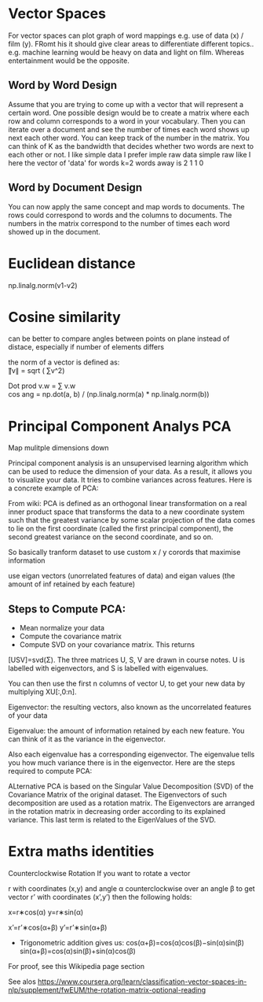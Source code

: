 # Vector Spaces
For vector spaces can plot graph of word mappings e.g. use of data (x) / film (y). FRomt his it should give clear areas to differentiate different topics.. e.g. machine learning would be heavy on data and light on film. Whereas entertainment would be the opposite.

## Word by Word Design
Assume that you are trying to come up with a vector that will represent a certain word.  One possible design would be to create a matrix where each row and column corresponds to a word in your vocabulary. Then you can iterate over a document and see the number of times each word shows up next each other word. You can keep track of the number in the matrix. 
You can think of K as the bandwidth that decides whether two words are next to each other or not. 
I like simple data
I prefer imple raw data
                                                        simple raw like I
here the vector of 'data' for words k=2 words away is      2    1   1   0

## Word by Document Design
You can now apply the same concept and map words to documents. The rows could correspond to words and the columns to documents. The numbers in the matrix correspond to the number of times each word showed up in the document. 

# Euclidean distance

np.linalg.norm(v1-v2)

# Cosine similarity
can be better to compare angles between points on plane instead of distace, especially if number of elements differs

the norm of a vector is defined as:                                                                            
∥⃗v∥ = sqrt (  ∑v^2)

Dot prod
v.w =  ∑ v.w
​   
cos ang = np.dot(a, b) / (np.linalg.norm(a) * np.linalg.norm(b))


# Principal Component Analys PCA
Map mulitple dimensions down

Principal component analysis is an unsupervised learning algorithm which can be used to reduce the dimension of your data. As a result, it allows you to visualize your data. It tries to combine variances across features. Here is a concrete example of PCA: 

From wiki:
PCA is defined as an orthogonal linear transformation on a real inner product space that transforms the data to a new coordinate system such that the greatest variance by some scalar projection of the data comes to lie on the first coordinate (called the first principal component), the second greatest variance on the second coordinate, and so on.

So basically tranform dataset to use custom x / y corords that maximise information

use eigan vectors (unorrelated features of data) and eigan values (the amount of inf retained by each feature)

## Steps to Compute PCA: 

* Mean normalize your data
* Compute the covariance matrix
* Compute SVD on your covariance matrix. This returns 

[USV]=svd(Σ). The three matrices U, S, V are drawn in course notes. U is labelled with eigenvectors, and S is labelled with eigenvalues. 

You can then use the first n columns of vector 
U, to get your new data by multiplying 
XU[:,0:n].

Eigenvector: the resulting vectors, also known as the uncorrelated features of your data

Eigenvalue: the amount of information retained by each new feature. You can think of it as the variance in the eigenvector. 

Also each eigenvalue has a corresponding eigenvector. The eigenvalue tells you how much variance there is in the eigenvector. Here are the steps required to compute PCA: 

ALternative 
PCA is based on the Singular Value Decomposition (SVD) of the Covariance Matrix of the original dataset. The Eigenvectors of such decomposition are used as a rotation matrix. The Eigenvectors are arranged in the rotation matrix in decreasing order according to its explained variance. This last term is related to the EigenValues of the SVD.

# Extra maths identities
Counterclockwise Rotation
If you want to rotate a vector 

r with coordinates (x,y) and angle α counterclockwise over an angle β to get vector 
r’ with coordinates (x’,y’) then the following holds:

x=r∗cos(α)
y=r∗sin(α)

x’=r’∗cos(α+β)
y’=r’∗sin(α+β)

* Trigonometric addition gives us:
cos(α+β)=cos(α)cos(β)−sin(α)sin(β)
sin(α+β)=cos(α)sin(β)+sin(α)cos(β)

For proof, see this 
Wikipedia page section

See alos https://www.coursera.org/learn/classification-vector-spaces-in-nlp/supplement/fwEUM/the-rotation-matrix-optional-reading
